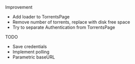 Improvement

-	Add loader to TorrentsPage
-	Remove number of torrents, replace with disk free space
-	Try to separate Authentication from TorrentsPage

TODO

-	Save credentials
-	Implement polling
-	Parametric baseURL
